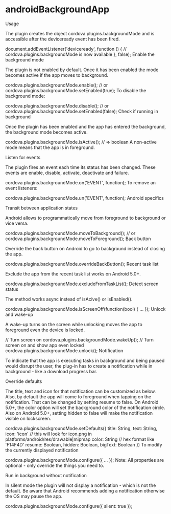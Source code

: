 # androidBackgroundApp

Usage

The plugin creates the object cordova.plugins.backgroundMode and is accessible after the deviceready event has been fired.

document.addEventListener('deviceready', function () {
    // cordova.plugins.backgroundMode is now available
}, false);
Enable the background mode

The plugin is not enabled by default. Once it has been enabled the mode becomes active if the app moves to background.

cordova.plugins.backgroundMode.enable();
// or
cordova.plugins.backgroundMode.setEnabled(true);
To disable the background mode:

cordova.plugins.backgroundMode.disable();
// or
cordova.plugins.backgroundMode.setEnabled(false);
Check if running in background

Once the plugin has been enabled and the app has entered the background, the background mode becomes active.

cordova.plugins.backgroundMode.isActive(); // => boolean
A non-active mode means that the app is in foreground.

Listen for events

The plugin fires an event each time its status has been changed. These events are enable, disable, activate, deactivate and failure.

cordova.plugins.backgroundMode.on('EVENT', function);
To remove an event listeners:

cordova.plugins.backgroundMode.un('EVENT', function);
Android specifics

Transit between application states

Android allows to programmatically move from foreground to background or vice versa.

cordova.plugins.backgroundMode.moveToBackground();
// or
cordova.plugins.backgroundMode.moveToForeground();
Back button

Override the back button on Android to go to background instead of closing the app.

cordova.plugins.backgroundMode.overrideBackButton();
Recent task list

Exclude the app from the recent task list works on Android 5.0+.

cordova.plugins.backgroundMode.excludeFromTaskList();
Detect screen status

The method works async instead of isAcive() or isEnabled().

cordova.plugins.backgroundMode.isScreenOff(function(bool) {
    ...
});
Unlock and wake-up

A wake-up turns on the screen while unlocking moves the app to foreground even the device is locked.

// Turn screen on
cordova.plugins.backgroundMode.wakeUp();
// Turn screen on and show app even locked
cordova.plugins.backgroundMode.unlock();
Notification

To indicate that the app is executing tasks in background and being paused would disrupt the user, the plug-in has to create a notification while in background - like a download progress bar.

Override defaults

The title, text and icon for that notification can be customized as below. Also, by default the app will come to foreground when tapping on the notification. That can be changed by setting resume to false. On Android 5.0+, the color option will set the background color of the notification circle. Also on Android 5.0+, setting hidden to false will make the notification visible on lockscreen.

cordova.plugins.backgroundMode.setDefaults({
    title: String,
    text: String,
    icon: 'icon' // this will look for icon.png in platforms/android/res/drawable|mipmap
    color: String // hex format like 'F14F4D'
    resume: Boolean,
    hidden: Boolean,
    bigText: Boolean
})
To modify the currently displayed notification

cordova.plugins.backgroundMode.configure({ ... });
Note: All properties are optional - only override the things you need to.

Run in background without notification

In silent mode the plugin will not display a notification - which is not the default. Be aware that Android recommends adding a notification otherwise the OS may pause the app.

cordova.plugins.backgroundMode.configure({ silent: true });
